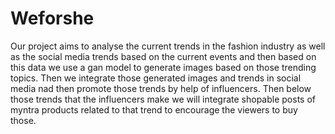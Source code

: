 # Weforshe
Our project aims to analyse the current trends in the fashion industry as well as the social media trends based on the current events and then based on this data we use a gan model to generate images based on those trending topics. Then we integrate those generated images and trends in social media nad then promote those trends by help of influencers. Then below those trends that the influencers make we will integrate shopable posts of myntra products related to that trend to encourage the viewers to buy those.

